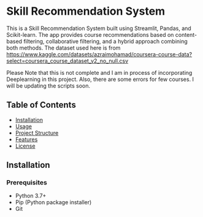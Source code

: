 # Skill Recommendation System

This is a Skill Recommendation System built using Streamlit, Pandas, and Scikit-learn. The app provides course recommendations based on content-based filtering, collaborative filtering, and a hybrid approach combining both methods. The dataset used here is from https://www.kaggle.com/datasets/azraimohamad/coursera-course-data?select=coursera_course_dataset_v2_no_null.csv

Please Note that this is not complete and I am in process of incorporating Deeplearning in this project. Also, there are some errors for few courses. I will be updating the scripts soon.

## Table of Contents

- [Installation](#installation)
- [Usage](#usage)
- [Project Structure](#project-structure)
- [Features](#features)
- [License](#license)

## Installation

### Prerequisites

- Python 3.7+
- Pip (Python package installer)
- Git



